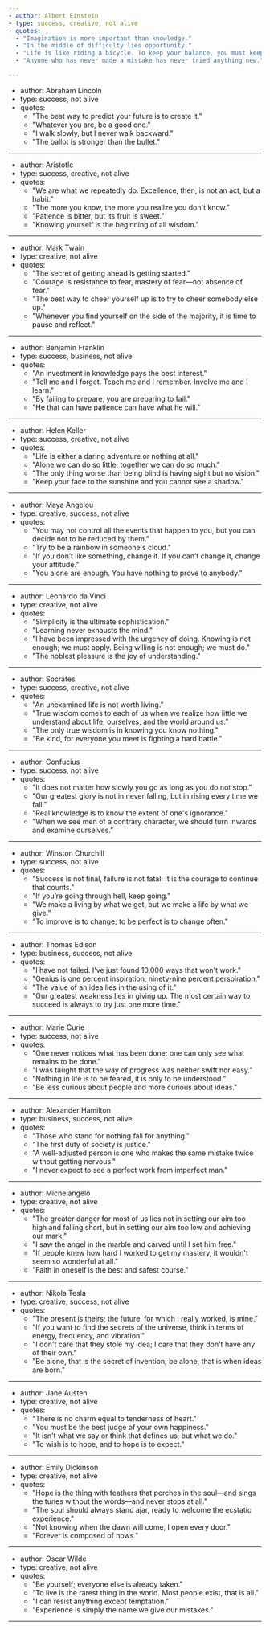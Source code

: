 ```yaml
---
- author: Albert Einstein
- type: success, creative, not alive
- quotes:
  - "Imagination is more important than knowledge."
  - "In the middle of difficulty lies opportunity."
  - "Life is like riding a bicycle. To keep your balance, you must keep moving."
  - "Anyone who has never made a mistake has never tried anything new."

---
```

- author: Abraham Lincoln
- type: success, not alive
- quotes:
  - "The best way to predict your future is to create it."
  - "Whatever you are, be a good one."
  - "I walk slowly, but I never walk backward."
  - "The ballot is stronger than the bullet."

---
- author: Aristotle
- type: success, creative, not alive
- quotes:
  - "We are what we repeatedly do. Excellence, then, is not an act, but a habit."
  - "The more you know, the more you realize you don't know."
  - "Patience is bitter, but its fruit is sweet."
  - "Knowing yourself is the beginning of all wisdom."

---
- author: Mark Twain
- type: creative, not alive
- quotes:
  - "The secret of getting ahead is getting started."
  - "Courage is resistance to fear, mastery of fear—not absence of fear."
  - "The best way to cheer yourself up is to try to cheer somebody else up."
  - "Whenever you find yourself on the side of the majority, it is time to pause and reflect."

---
- author: Benjamin Franklin
- type: success, business, not alive
- quotes:
  - "An investment in knowledge pays the best interest."
  - "Tell me and I forget. Teach me and I remember. Involve me and I learn."
  - "By failing to prepare, you are preparing to fail."
  - "He that can have patience can have what he will."

---
- author: Helen Keller
- type: success, creative, not alive
- quotes:
  - "Life is either a daring adventure or nothing at all."
  - "Alone we can do so little; together we can do so much."
  - "The only thing worse than being blind is having sight but no vision."
  - "Keep your face to the sunshine and you cannot see a shadow."

---
- author: Maya Angelou
- type: creative, success, not alive
- quotes:
  - "You may not control all the events that happen to you, but you can decide not to be reduced by them."
  - "Try to be a rainbow in someone's cloud."
  - "If you don’t like something, change it. If you can’t change it, change your attitude."
  - "You alone are enough. You have nothing to prove to anybody."

---
- author: Leonardo da Vinci
- type: creative, not alive
- quotes:
  - "Simplicity is the ultimate sophistication."
  - "Learning never exhausts the mind."
  - "I have been impressed with the urgency of doing. Knowing is not enough; we must apply. Being willing is not enough; we must do."
  - "The noblest pleasure is the joy of understanding."

---
- author: Socrates
- type: success, creative, not alive
- quotes:
  - "An unexamined life is not worth living."
  - "True wisdom comes to each of us when we realize how little we understand about life, ourselves, and the world around us."
  - "The only true wisdom is in knowing you know nothing."
  - "Be kind, for everyone you meet is fighting a hard battle."

---
- author: Confucius
- type: success, not alive
- quotes:
  - "It does not matter how slowly you go as long as you do not stop."
  - "Our greatest glory is not in never falling, but in rising every time we fall."
  - "Real knowledge is to know the extent of one's ignorance."
  - "When we see men of a contrary character, we should turn inwards and examine ourselves."

---
- author: Winston Churchill
- type: success, not alive
- quotes:
  - "Success is not final, failure is not fatal: It is the courage to continue that counts."
  - "If you’re going through hell, keep going."
  - "We make a living by what we get, but we make a life by what we give."
  - "To improve is to change; to be perfect is to change often."

---
- author: Thomas Edison
- type: business, success, not alive
- quotes:
  - "I have not failed. I've just found 10,000 ways that won't work."
  - "Genius is one percent inspiration, ninety-nine percent perspiration."
  - "The value of an idea lies in the using of it."
  - "Our greatest weakness lies in giving up. The most certain way to succeed is always to try just one more time."

---
- author: Marie Curie
- type: success, not alive
- quotes:
  - "One never notices what has been done; one can only see what remains to be done."
  - "I was taught that the way of progress was neither swift nor easy."
  - "Nothing in life is to be feared, it is only to be understood."
  - "Be less curious about people and more curious about ideas."

---
- author: Alexander Hamilton
- type: business, success, not alive
- quotes:
  - "Those who stand for nothing fall for anything."
  - "The first duty of society is justice."
  - "A well-adjusted person is one who makes the same mistake twice without getting nervous."
  - "I never expect to see a perfect work from imperfect man."

---
- author: Michelangelo
- type: creative, not alive
- quotes:
  - "The greater danger for most of us lies not in setting our aim too high and falling short, but in setting our aim too low and achieving our mark."
  - "I saw the angel in the marble and carved until I set him free."
  - "If people knew how hard I worked to get my mastery, it wouldn't seem so wonderful at all."
  - "Faith in oneself is the best and safest course."

---
- author: Nikola Tesla
- type: creative, success, not alive
- quotes:
  - "The present is theirs; the future, for which I really worked, is mine."
  - "If you want to find the secrets of the universe, think in terms of energy, frequency, and vibration."
  - "I don't care that they stole my idea; I care that they don't have any of their own."
  - "Be alone, that is the secret of invention; be alone, that is when ideas are born."

---
- author: Jane Austen
- type: creative, not alive
- quotes:
  - "There is no charm equal to tenderness of heart."
  - "You must be the best judge of your own happiness."
  - "It isn't what we say or think that defines us, but what we do."
  - "To wish is to hope, and to hope is to expect."

---
- author: Emily Dickinson
- type: creative, not alive
- quotes:
  - "Hope is the thing with feathers that perches in the soul—and sings the tunes without the words—and never stops at all."
  - "The soul should always stand ajar, ready to welcome the ecstatic experience."
  - "Not knowing when the dawn will come, I open every door."
  - "Forever is composed of nows."

---
- author: Oscar Wilde
- type: creative, not alive
- quotes:
  - "Be yourself; everyone else is already taken."
  - "To live is the rarest thing in the world. Most people exist, that is all."
  - "I can resist anything except temptation."
  - "Experience is simply the name we give our mistakes."

---